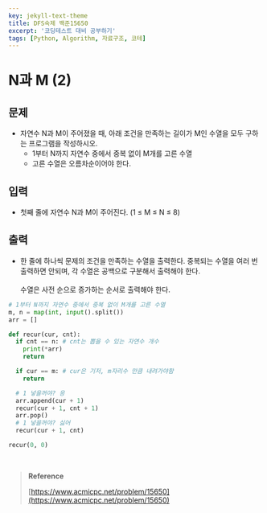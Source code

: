 ```yaml
---
key: jekyll-text-theme
title: DFS숙제 백준15650
excerpt: '코딩테스트 대비 공부하기'
tags: [Python, Algorithm, 자료구조, 코테]
---
```


# N과 M (2)

## 문제

- 자연수 N과 M이 주어졌을 때, 아래 조건을 만족하는 길이가 M인 수열을 모두 구하는 프로그램을 작성하시오.
  - 1부터 N까지 자연수 중에서 중복 없이 M개를 고른 수열
  - 고른 수열은 오름차순이어야 한다.

## 입력

- 첫째 줄에 자연수 N과 M이 주어진다. (1 ≤ M ≤ N ≤ 8)

## 출력

- 한 줄에 하나씩 문제의 조건을 만족하는 수열을 출력한다. 중복되는 수열을 여러 번 출력하면 안되며, 각 수열은 공백으로 구분해서 출력해야 한다.<br/><br/>수열은 사전 순으로 증가하는 순서로 출력해야 한다.

```python
# 1부터 N까지 자연수 중에서 중복 없이 M개를 고른 수열
m, n = map(int, input().split())
arr = []

def recur(cur, cnt):
  if cnt == n: # cnt는 뽑을 수 있는 자연수 개수
    print(*arr)
    return

  if cur == m: # cur은 기저, m자리수 만큼 내려가야함
    return

  # 1 넣을꺼야? 응
  arr.append(cur + 1)
  recur(cur + 1, cnt + 1)
  arr.pop()
  # 1 넣을꺼야? 싫어
  recur(cur + 1, cnt)

recur(0, 0)
```

<br/>

> **Reference** 
>
> [https://www.acmicpc.net/problem/15650](https://www.acmicpc.net/problem/15650)

